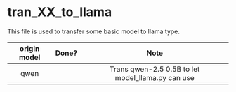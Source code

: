 # tran_XX_to_llama
This file is used to transfer some basic model to llama type.


| origin model | Done? |Note|
|:--: | :--: | :--: |
|qwen||Trans qwen-2.5 0.5B to let model_llama.py can use|